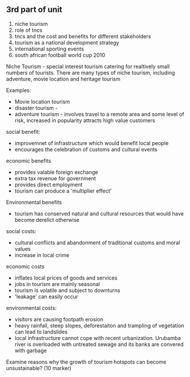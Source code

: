 ## 3rd part of unit


1. niche tourism
2. role of tncs
3. tncs and the cost and benefits for different stakeholders
4. tourism as a national development strategy 
5. international sporting events 
6. south african football world cup 2010

Niche Tourism - special interest tourism catering for realtively small numbers of tourists. There are many types of niche tourism, including adventure, movie location and heritage tourism

Examples: 
- Movie location tourism
- disaster tourism - 
- adventure tourism - involves travel to a remote area and some level of risk, increased in popularity attracts high value customers

social benefit: 
- improvemnet of infrastructure which would benefit local people
- encourages the celebration of customs and cultural events

economic benefits 
- provides valable foreign exchange
- extra tax revenue for government
- provides direct employment
- tourism can produce a 'multiplier effect'

Environmental benefits
- tourism has conserved natural and cultural resources that would have become derelict otherwise 

social costs: 
- cultural conflicts and abandonment of traditional customs and moral values
- increase in local crime 

economic costs
- inflates local prices of goods and services
- jobs in tourism are mainly seasonal
- tourism is volatile and subject to downturns
- 'leakage' can easily occur

environmental costs:
- visitors are causing footpath erosion
- heavy rainfall, steep slopes, deforestaiton and trampling of vegetation can lead to landslides
- local infrastructure cannot cope with recent urbanization. Urubamba river is overloaded with untreated sewage and its banks are convered with garbage


Examine reasons why the growth of tourism hotspots can become unsustainable? (10 marker) 





